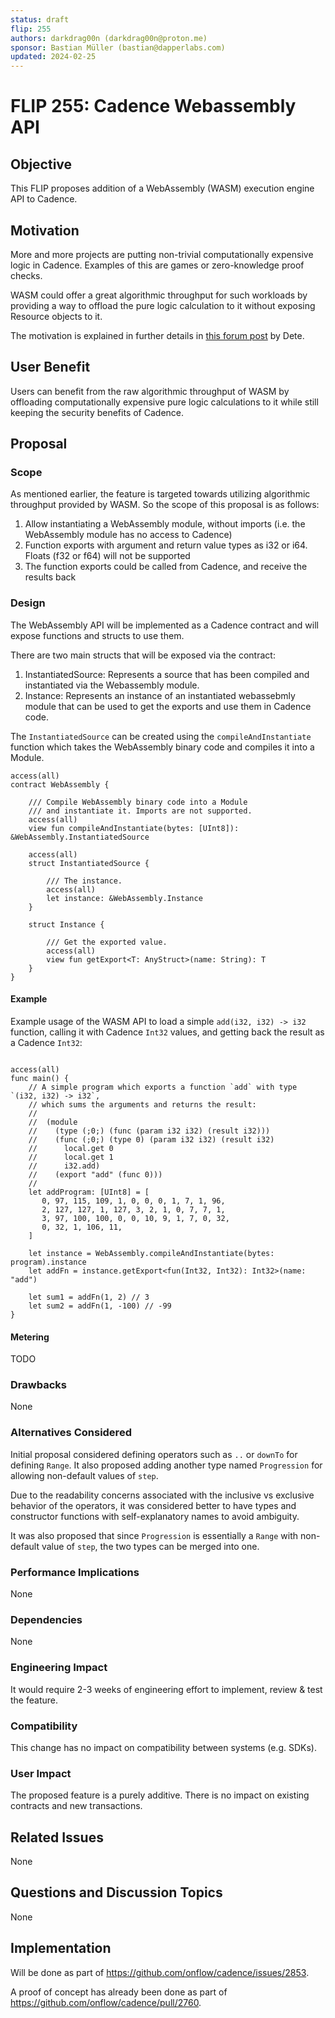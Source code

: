 ```yaml
---
status: draft
flip: 255
authors: darkdrag00n (darkdrag00n@proton.me)
sponsor: Bastian Müller (bastian@dapperlabs.com)
updated: 2024-02-25
---
```


# FLIP 255: Cadence Webassembly API

## Objective

This FLIP proposes addition of a WebAssembly (WASM) execution engine API to Cadence.

## Motivation

More and more projects are putting non-trivial computationally expensive logic in Cadence. Examples of this are games or zero-knowledge proof checks. 

WASM could offer a great algorithmic throughput for such workloads by providing a way to offload the pure logic calculation to it without exposing Resource objects to it. 

The motivation is explained in further details in [this forum post](https://forum.flow.com/t/idea-wasm-execution-engine-in-cadence/5164) by Dete.

## User Benefit

Users can benefit from the raw algorithmic throughput of WASM by offloading computationally expensive pure logic calculations to it while still keeping the security benefits of Cadence.

## Proposal

### Scope

As mentioned earlier, the feature is targeted towards utilizing algorithmic throughput provided by WASM. So the scope of this proposal is as follows:

1. Allow instantiating a WebAssembly module, without imports (i.e. the WebAssembly module has no access to Cadence)
2. Function exports with argument and return value types as i32 or i64. Floats (f32 or f64) will not be supported
3. The function exports could be called from Cadence, and receive the results back

### Design

The WebAssembly API will be implemented as a Cadence contract and will expose functions and structs to use them.

There are two main structs that will be exposed via the contract:
1. InstantiatedSource: Represents a source that has been compiled and instantiated via the Webassembly module.
2. Instance: Represents an instance of an instantiated webassebmly module that can be used to get the exports and use them in Cadence code.

The `InstantiatedSource` can be created using the `compileAndInstantiate` function which takes the WebAssembly binary code and compiles it into a Module.

```cadence
access(all)
contract WebAssembly {

    /// Compile WebAssembly binary code into a Module 
    /// and instantiate it. Imports are not supported.
    access(all)
    view fun compileAndInstantiate(bytes: [UInt8]): &WebAssembly.InstantiatedSource

    access(all)
    struct InstantiatedSource {

        /// The instance.
        access(all)
        let instance: &WebAssembly.Instance
    }

    struct Instance {

        /// Get the exported value.
        access(all)
        view fun getExport<T: AnyStruct>(name: String): T
    }
}
```

#### Example

Example usage of the WASM API to load a simple `add(i32, i32) -> i32` function, calling it with Cadence `Int32` values, and getting back the result as a Cadence `Int32`:

```cadence

access(all)
func main() {
    // A simple program which exports a function `add` with type `(i32, i32) -> i32`,
    // which sums the arguments and returns the result:
    //
    //  (module
    //    (type (;0;) (func (param i32 i32) (result i32)))
    //    (func (;0;) (type 0) (param i32 i32) (result i32)
    //      local.get 0
    //      local.get 1
    //      i32.add)
    //    (export "add" (func 0)))
    //
    let addProgram: [UInt8] = [
       0, 97, 115, 109, 1, 0, 0, 0, 1, 7, 1, 96,
       2, 127, 127, 1, 127, 3, 2, 1, 0, 7, 7, 1,
       3, 97, 100, 100, 0, 0, 10, 9, 1, 7, 0, 32,
       0, 32, 1, 106, 11,
    ]

    let instance = WebAssembly.compileAndInstantiate(bytes: program).instance
    let addFn = instance.getExport<fun(Int32, Int32): Int32>(name: "add")

    let sum1 = addFn(1, 2) // 3
    let sum2 = addFn(1, -100) // -99
}
```

#### Metering

TODO

### Drawbacks

None

### Alternatives Considered
Initial proposal considered defining operators such as `..` or `downTo` for defining `Range`. It also proposed adding another type named `Progression` for allowing non-default values of `step`. 

Due to the readability concerns associated with the inclusive vs exclusive behavior of the operators, it was considered better to have types and constructor functions with self-explanatory names to avoid ambiguity.

It was also proposed that since `Progression` is essentially a `Range` with non-default value of `step`, the two types can be merged into one.

### Performance Implications

None

### Dependencies

None

### Engineering Impact

It would require 2-3 weeks of engineering effort to implement, review & test the feature.

### Compatibility

This change has no impact on compatibility between systems (e.g. SDKs).

### User Impact

The proposed feature is a purely additive.
There is no impact on existing contracts and new transactions.

## Related Issues

None

## Questions and Discussion Topics

None

## Implementation
Will be done as part of https://github.com/onflow/cadence/issues/2853.

A proof of concept has already been done as part of https://github.com/onflow/cadence/pull/2760.
